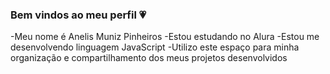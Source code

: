 ### Bem vindos ao meu perfil 💗

-Meu nome é Anelis Muniz Pinheiros 
-Estou estudando no Alura
-Estou me desenvolvendo linguagem JavaScript
-Utilizo este espaço para minha organização e compartilhamento dos meus projetos desenvolvidos
